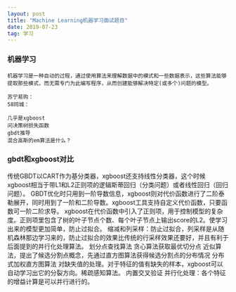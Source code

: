```yaml
---
layout: post
title: "Machine Learning机器学习面试题目"
date: 2019-07-23
tag: 学习
---
```


### 机器学习

```
机器学习是一种自动的过程，通过使用算法来理解数据中的模式和一些数据表示，这些算法能够提取那些模式，而无需专门为此编写程序，从而创建能够解决特定(或多个)问题的模型。

苏宁易购：
58同城：

几乎是xgboost
问决策树损失函数
gbdt推导
混合高斯的em算法是什么？
```







### gbdt和xgboost对比

传统GBDT以CART作为基分类器，xgboost还支持线性分类器，这个时候xgboost相当于带L1和L2正则项的逻辑斯蒂回归（分类问题）或者线性回归（回归问题）。
GBDT优化时只用到一阶导数信息，xgboost则对代价函数进行了二阶泰勒展开，同时用到了一阶和二阶导数。xgboost工具支持自定义代价函数，只要函数可一阶二阶求导。
xgboost在代价函数中引入了正则项，用于控制模型的复杂度。正则项里包含了树的叶子节点个数、每个叶子节点上输出score的L2。使学习出来的模型更加简单，防止过拟合。
缩减和列采样：防止过拟合，列采样是从随机森林那边学习来的，防止过拟合的效果比传统的行采样效果还要好，并且有利于后面提到的并行化处理算法。
划分点查找算法
贪心算法获取最优切分点
近似算法，提出了候选分割点概念，先通过直方图算法获得候选分割点的分布情况
分布式加权直方图算法
对缺失值的处理。对于特征的值有缺失的样本，xgboost可以自动学习出它的分裂方向。稀疏感知算法。
内置交叉验证
并行化处理：各个特征的增益计算是可以并行进行的。
